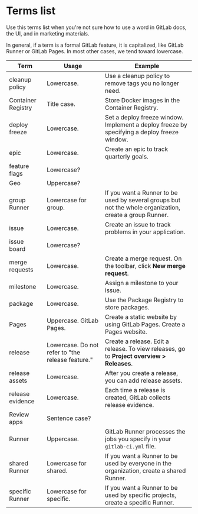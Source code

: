 # Terms list

Use this terms list when you're not sure how to use a word in GitLab docs, the UI, and in marketing materials.

In general, if a term is a formal GitLab feature, it is capitalized, like GitLab Runner or
GitLab Pages. In most other cases, we tend toward lowercase.

| Term               | Usage                                             | Example                                                                                                  |
|--------------------|---------------------------------------------------|----------------------------------------------------------------------------------------------------------|
| cleanup policy     | Lowercase.                                        | Use a cleanup policy to remove tags you no longer need.                                                  |
| Container Registry | Title case.                                       | Store Docker images in the Container Registry.                                                           |
| deploy freeze      | Lowercase.                                        | Set a deploy freeze window. Implement a deploy freeze by specifying a deploy freeze window.              |
| epic               | Lowercase.                                        | Create an epic to track quarterly goals.                                                                 |
| feature flags      | Lowercase?                                        |                                                                                                          |
| Geo                | Uppercase?                                        |                                                                                                          |
| group Runner       | Lowercase for group.                              | If you want a Runner to be used by several groups but not the whole organization, create a group Runner. |
| issue              | Lowercase.                                        | Create an issue to track problems in your application.                                                   |
| issue board        | Lowercase?                                        |                                                                                                          |
| merge requests     | Lowercase.                                        | Create a merge request. On the toolbar, click **New merge request**.                                     |
| milestone          | Lowercase.                                        | Assign a milestone to your issue.                                                                        |
| package            | Lowercase.                                        | Use the Package Registry to store packages.                                                              |
| Pages              | Uppercase. GitLab Pages.                          | Create a static website by using GitLab Pages. Create a Pages website.                                   |
| release            | Lowercase. Do not refer to "the release feature." | Create a release. Edit a release. To view releases, go to **Project overview > Releases**.               |
| release assets     | Lowercase.                                        | After you create a release, you can add release assets.                                                  |
| release evidence   | Lowercase.                                        | Each time a release is created, GitLab collects release evidence.                                        |
| Review apps        | Sentence case?                                    |                                                                                                          |
| Runner             | Uppercase.                                        | GitLab Runner processes the jobs you specify in your `gitlab-ci.yml` file.                               |
| shared Runner      | Lowercase for shared.                             | If you want a Runner to be used by everyone in the organization, create a shared Runner.                 |
| specific Runner    | Lowercase for specific.                           | If you want a Runner to be used by specific projects, create a specific Runner.                          |
